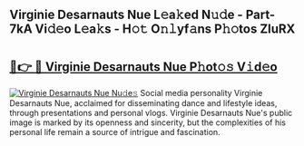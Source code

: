 ## Virginie Desarnauts Nue L𝚎a𝚔ed N𝚞𝚍e - Part-7kA Vi𝚍𝚎o L𝚎a𝚔s - H𝚘𝚝 O𝚗𝚕yf𝚊ns P𝚑𝚘tos ZIuRX

# <h2><a href="http://kf9aggd.oniu.top/?m=Virginie+Desarnauts+Nue">🔗👉 🔴 Virginie Desarnauts Nue P𝚑ot𝚘𝚜 V𝚒d𝚎o</a></h2>

[![Virginie Desarnauts Nue Nu𝚍e𝚜](https://i.imgur.com/0qMVB7G.gif)](http://kf9aggd.oniu.top/?m=Virginie+Desarnauts+Nue)
Social media personality Virginie Desarnauts Nue, acclaimed for disseminating dance and lifestyle ideas, through presentations and personal vlogs. Virginie Desarnauts Nue's public image is marked by its openness and sincerity, but the complexities of his personal life remain a source of intrigue and fascination.  
